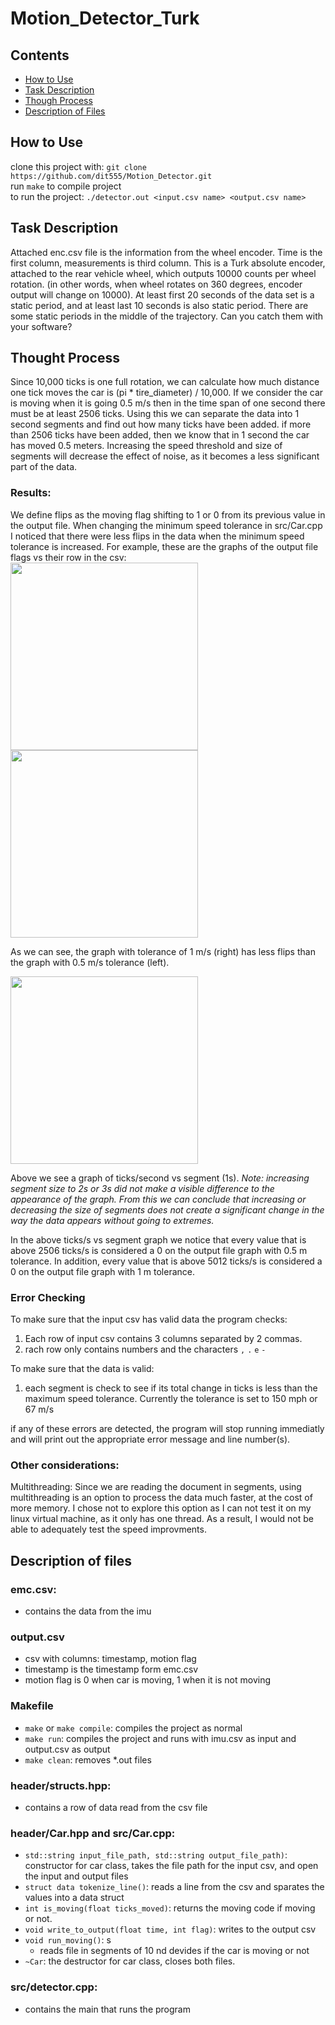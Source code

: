 # Motion_Detector_Turk
## Contents  
- [How to Use](#How-to-Use)
- [Task Description](#Task-Description)
- [Though Process](#Though-Process)
- [Description of Files](#Description-of-Files)

## How to Use
clone this project with: `git clone https://github.com/dit555/Motion_Detector.git`  
run `make` to compile project  
to run the project: `./detector.out <input.csv name> <output.csv name>`

## Task Description
Attached enc.csv file is the information from the wheel encoder.  Time is the first column, measurements is third column. This is a Turk absolute encoder, attached to the rear vehicle wheel, which outputs 10000 counts per wheel rotation. (in other words, when wheel rotates on 360 degrees, encoder output will change on 10000).  At least first 20 seconds of the data set is a static period, and at least last 10 seconds is also static period. There are some static periods in the middle of the trajectory. Can you catch them with your software? 

## Thought Process 
  
Since 10,000 ticks is one full rotation, we can calculate how much distance one tick moves the car is (pi * tire_diameter) / 10,000. If we consider the car is moving when it is going 0.5 m/s then in the time span of one second there must be at least 2506 ticks. Using this we can separate the data into 1 second segments and find out how many ticks have been added. if more than 2506 ticks have been added, then we know that in 1 second the car has moved 0.5 meters. Increasing the speed threshold and size of segments will decrease the effect of noise, as it becomes a less significant part of the data. 

### Results:
We define flips as the moving flag shifting to 1 or 0 from its previous value in the output file. When changing the minimum speed tolerance in src/Car.cpp I noticed that there were less flips in the data when the minimum speed tolerance is increased. For example, these are the graphs of the output file flags vs their row in the csv:  
<img src="https://user-images.githubusercontent.com/56750709/137031522-11b4190f-59be-44f2-ab4b-41b886afe307.png" width=300>
<img src="https://user-images.githubusercontent.com/56750709/137031535-0922a920-9397-49c0-b9cc-365378935036.png" width=300>  

As we can see, the graph with tolerance of 1 m/s (right) has less flips than the graph with 0.5 m/s tolerance (left).    
  

<img src="https://user-images.githubusercontent.com/56750709/137033862-a82688eb-08bd-44f0-a21f-e30e475a8e97.png" width=300>  

Above we see a graph of ticks/second vs segment (1s). *Note: increasing segment size to 2s or 3s did not make a visible difference to the appearance of the graph. From this we can conclude that increasing or decreasing the size of segments does not create a significant change in the way the data appears without going to extremes.*    

In the above ticks/s vs segment graph we notice that every value that is above 2506 ticks/s is considered a 0 on the output file graph with 0.5 m tolerance. In addition, every value that is above 5012 ticks/s is considered a 0 on the output file graph with 1 m tolerance.

### Error Checking
To make sure that the input csv has valid data the program checks:
1. Each row of input csv contains 3 columns separated by 2 commas.
2. rach row only contains numbers and the characters `,` `.` `e` `-`
  
To make sure that the data is valid:
1. each segment is check to see if its total change in ticks is less than the maximum speed tolerance. Currently the tolerance is set to 150 mph or 67 m/s  

if any of these errors are detected, the program will stop running immediatly and will print out the appropriate error message and line number(s).
  
### Other considerations:  
Multithreading: Since we are reading the document in segments, using multithreading is an option to process the data much faster, at the cost of more memory. I chose not to explore this option as I can not test it on my linux virtual machine, as it only has one thread. As a result, I would not be able to adequately test the speed improvments.


## Description of files  
### emc.csv:   
* contains the data from the imu

### output.csv
* csv with columns: timestamp, motion flag
* timestamp is the timestamp form emc.csv
* motion flag is 0 when car is moving, 1 when it is not moving

### Makefile
* `make` or `make compile`: compiles the project as normal
* `make run`: compiles the project and runs with imu.csv as input and output.csv as output 
* `make clean`: removes \*.out files

### header/structs.hpp:
* contains a row of data read from the csv file

### header/Car.hpp and src/Car.cpp:
* `std::string input_file_path, std::string output_file_path)`: constructor for car class, takes the file path for the input csv, and open the input and output files
* `struct data tokenize_line()`: reads a line from the csv and sparates the values into a data struct
* `int is_moving(float ticks_moved)`: returns the moving code if moving or not.
* `void write_to_output(float time, int flag)`: writes to the output csv
* `void run_moving()`: s
  * reads file in segments of 10 nd devides if the car is moving or not
* `~Car`: the destructor for car class, closes both files.

### src/detector.cpp:
* contains the main that runs the program
